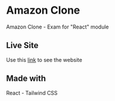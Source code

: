 # Amazon Clone

Amazon Clone - Exam for "React" module

## Live Site

Use this [link](https://amazzone.netlify.app/) to see the website

## Made with

React - Tailwind CSS

